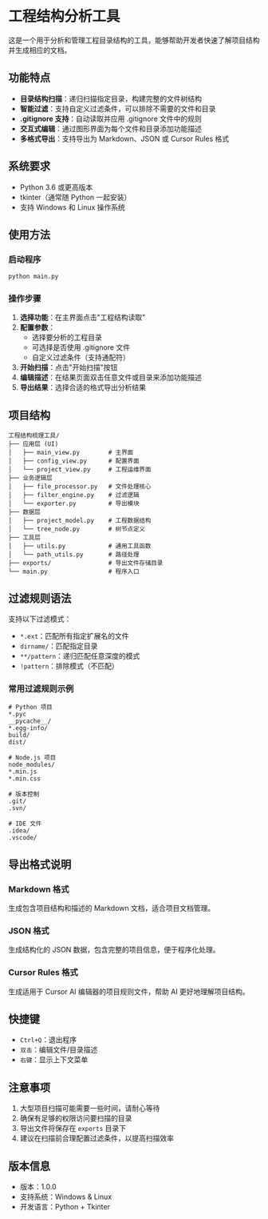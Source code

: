# 工程结构分析工具

这是一个用于分析和管理工程目录结构的工具，能够帮助开发者快速了解项目结构并生成相应的文档。

## 功能特点

- **目录结构扫描**：递归扫描指定目录，构建完整的文件树结构
- **智能过滤**：支持自定义过滤条件，可以排除不需要的文件和目录
- **.gitignore 支持**：自动读取并应用 .gitignore 文件中的规则
- **交互式编辑**：通过图形界面为每个文件和目录添加功能描述
- **多格式导出**：支持导出为 Markdown、JSON 或 Cursor Rules 格式

## 系统要求

- Python 3.6 或更高版本
- tkinter（通常随 Python 一起安装）
- 支持 Windows 和 Linux 操作系统

## 使用方法

### 启动程序

```bash
python main.py
```

### 操作步骤

1. **选择功能**：在主界面点击"工程结构读取"
2. **配置参数**：
   - 选择要分析的工程目录
   - 可选择是否使用 .gitignore 文件
   - 自定义过滤条件（支持通配符）
3. **开始扫描**：点击"开始扫描"按钮
4. **编辑描述**：在结果页面双击任意文件或目录来添加功能描述
5. **导出结果**：选择合适的格式导出分析结果

## 项目结构

```
工程结构梳理工具/
├── 应用层 (UI)
│   ├── main_view.py        # 主界面
│   ├── config_view.py      # 配置界面
│   └── project_view.py     # 工程运维界面
├── 业务逻辑层
│   ├── file_processor.py   # 文件处理核心
│   ├── filter_engine.py    # 过滤逻辑
│   └── exporter.py         # 导出模块
├── 数据层
│   ├── project_model.py    # 工程数据结构
│   └── tree_node.py        # 树节点定义
├── 工具层
│   ├── utils.py            # 通用工具函数
│   └── path_utils.py       # 路径处理
├── exports/                # 导出文件存储目录
└── main.py                 # 程序入口
```

## 过滤规则语法

支持以下过滤模式：

- `*.ext`：匹配所有指定扩展名的文件
- `dirname/`：匹配指定目录
- `**/pattern`：递归匹配任意深度的模式
- `!pattern`：排除模式（不匹配）

### 常用过滤规则示例

```
# Python 项目
*.pyc
__pycache__/
*.egg-info/
build/
dist/

# Node.js 项目
node_modules/
*.min.js
*.min.css

# 版本控制
.git/
.svn/

# IDE 文件
.idea/
.vscode/
```

## 导出格式说明

### Markdown 格式
生成包含项目结构和描述的 Markdown 文档，适合项目文档管理。

### JSON 格式
生成结构化的 JSON 数据，包含完整的项目信息，便于程序化处理。

### Cursor Rules 格式
生成适用于 Cursor AI 编辑器的项目规则文件，帮助 AI 更好地理解项目结构。

## 快捷键

- `Ctrl+Q`：退出程序
- `双击`：编辑文件/目录描述
- `右键`：显示上下文菜单

## 注意事项

1. 大型项目扫描可能需要一些时间，请耐心等待
2. 确保有足够的权限访问要扫描的目录
3. 导出文件将保存在 `exports` 目录下
4. 建议在扫描前合理配置过滤条件，以提高扫描效率

## 版本信息

- 版本：1.0.0
- 支持系统：Windows & Linux
- 开发语言：Python + Tkinter
